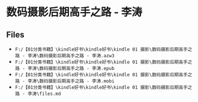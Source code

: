 # 数码摄影后期高手之路 - 李涛

## Files

- `F:/【01分类书籍】\kindle好书\kindle好书\kindle 01 摄影\数码摄影后期高手之路 - 李涛\数码摄影后期高手之路 - 李涛.azw3`
- `F:/【01分类书籍】\kindle好书\kindle好书\kindle 01 摄影\数码摄影后期高手之路 - 李涛\数码摄影后期高手之路 - 李涛.epub`
- `F:/【01分类书籍】\kindle好书\kindle好书\kindle 01 摄影\数码摄影后期高手之路 - 李涛\数码摄影后期高手之路 - 李涛.mobi`
- `F:/【01分类书籍】\kindle好书\kindle好书\kindle 01 摄影\数码摄影后期高手之路 - 李涛\files.md`
